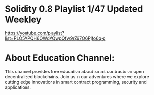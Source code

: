 # Solidity 0.8 Playlist 1/47 Updated Weekley
https://youtube.com/playlist?list=PLO5VPQH6OWdVQwpQfw9rZ67O6Pjfo6q-p

# About Education Channel: 
This channel provides free education about smart contracts on open decentralized blockchains. Join us in our adventures where we explore cutting edge innovations in smart contract programming, security and applications.
